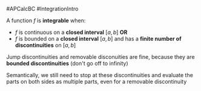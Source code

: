 #APCalcBC #IntegrationIntro

A function $f$ is **integrable** when:
- $f$ is continuous on a **closed interval** $[a, b]$ 
**OR**
- $f$ is bounded on a **closed interval** $[a, b]$ and has a **finite number of discontinuities** on $[a, b]$

Jump discontinuities and removable disconuities are fine, because they are **bounded discontinuities** (don't go off to infinity)

Semantically, we still need to stop at these discontinuities and evaluate the parts on both sides as multiple parts, even for a removable discontinuity